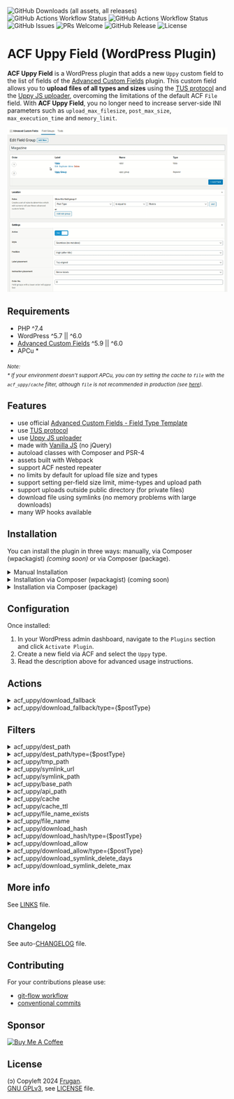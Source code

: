 ![GitHub Downloads (all assets, all releases)](https://img.shields.io/github/downloads/frugan-dev/acf-uppy/total)
![GitHub Actions Workflow Status](https://github.com/frugan-dev/acf-uppy/actions/workflows/ci.yml/badge.svg)
![GitHub Actions Workflow Status](https://github.com/frugan-dev/acf-uppy/actions/workflows/cd.yml/badge.svg)
![GitHub Issues](https://img.shields.io/github/issues/frugan-dev/acf-uppy)
![PRs Welcome](https://img.shields.io/badge/PRs-welcome-brightgreen)
![GitHub Release](https://img.shields.io/github/v/release/frugan-dev/acf-uppy)
![License](https://img.shields.io/github/license/frugan-dev/acf-uppy)
<!--
![PHP Version](https://img.shields.io/packagist/php-v/frugan-dev/acf-uppy)
![Coverage Status](https://img.shields.io/codecov/c/github/frugan-dev/acf-uppy)
![Code Climate](https://img.shields.io/codeclimate/maintainability/frugan-dev/acf-uppy)
-->

# ACF Uppy Field (WordPress Plugin)

__ACF Uppy Field__ is a WordPress plugin that adds a new `Uppy` custom field to the list of fields of the [Advanced Custom Fields](https://www.advancedcustomfields.com) plugin. This custom field allows you to __upload files of all types and sizes__ using the [TUS protocol](https://tus.io) and the [Uppy JS uploader](https://uppy.io), overcoming the limitations of the default ACF `File` field. With __ACF Uppy Field__, you no longer need to increase server-side INI parameters such as `upload_max_filesize`, `post_max_size`, `max_execution_time` and `memory_limit`.

![](docs/img/demo.gif)

## Requirements

- PHP ^7.4
- WordPress ^5.7 || ^6.0
- [Advanced Custom Fields](https://www.advancedcustomfields.com) ^5.9 || ^6.0
- APCu *

<sub><i>
_Note:_  
_* If your environment doesn't support APCu, you can try setting the cache to `file` with the `acf_uppy/cache` filter, although `file` is not recommended in production (see [here](https://github.com/ankitpokhrel/tus-php/issues/408#issuecomment-1250229371))._
</i></sub>

## Features

- use official [Advanced Custom Fields - Field Type Template](https://github.com/AdvancedCustomFields/acf-field-type-template)
- use [TUS protocol](https://tus.io)
- use [Uppy JS uploader](https://uppy.io)
- made with [Vanilla JS](http://vanilla-js.com) (no jQuery)
- autoload classes with Composer and PSR-4
- assets built with Webpack
- support ACF nested repeater
- no limits by default for upload file size and types
- support setting per-field size limit, mime-types and upload path
- support uploads outside public directory (for private files)
- download file using symlinks (no memory problems with large downloads)
- many WP hooks available

## Installation

You can install the plugin in three ways: manually, via Composer (wpackagist) _(coming soon)_ or via Composer (package).

<details>
<summary>Manual Installation</summary>

1. Go to the [Releases](../../releases) section of this repository.
2. Download the latest release zip file.
3. Log in to your WordPress admin dashboard.
4. Navigate to `Plugins` > `Add New`.
5. Click `Upload Plugin`.
6. Choose the downloaded zip file and click `Install Now`.

</details>

<details>
<summary>Installation via Composer (wpackagist) (coming soon)</summary>

If you use Composer to manage WordPress plugins, you can install it from [WordPress Packagist](https://wpackagist.org):

1. Open your terminal.
2. Navigate to the root directory of your WordPress installation.
3. Ensure your `composer.json` file has the following configuration: *

```json
{
    "require": {
        "composer/installers": "^1.0 || ^2.0",
        "wpackagist-plugin/acf-uppy": "^1.0"
    },
    "extra": {
        "installer-paths": {
            "wp-content/plugins/{$name}/": [
               "type:wordpress-plugin"
            ]
        }
    }
}
```
4. Run the following command:

```sh
composer update
```

<sub><i>
_Note:_  
_* `composer/installers` might already be required by another dependency._
</i></sub>
</details>

<details>
<summary>Installation via Composer (package)</summary>

If you use Composer to manage WordPress plugins, you can install it from this repository directly:

1. Open your terminal.
2. Navigate to the root directory of your WordPress installation.
3. Ensure your `composer.json` file has the following configuration: *

```json
{
    "require": {
        "composer/installers": "^1.0 || ^2.0",
        "frugan-dev/acf-uppy": "^1.0"
    },
    "repositories": [
        {
            "type": "package",
            "package": {
                "name": "frugan-dev/acf-uppy",
                "version": "1.0.0",
                "type": "wordpress-plugin",
                "dist": {
                    "url": "https://github.com/frugan-dev/acf-uppy/archive/v1.0.0.zip",
                    "type": "zip"
                }
            }
        }
    ],
    "extra": {
        "installer-paths": {
            "wp-content/plugins/{$name}/": [
               "type:wordpress-plugin"
            ]
        }
    }
}
```
4. Run the following command:

```sh
composer update
```

<sub><i>
_Note:_  
_* `composer/installers` might already be required by another dependency._
</i></sub>
</details>

## Configuration

Once installed:

1. In your WordPress admin dashboard, navigate to the `Plugins` section and click `Activate Plugin`.
2. Create a new field via ACF and select the `Uppy` type.
3. Read the description above for advanced usage instructions.

## Actions

<details>
<summary>acf_uppy/download_fallback</summary>

```php
do_action( 'acf_uppy/download_fallback', $postId );
```
- `$postId` _(int)_: The ID of the post containing _ACF Uppy Field_.

</details>

<details>
<summary>acf_uppy/download_fallback/type={$postType}</summary>

```php
do_action( 'acf_uppy/download_fallback/type={$postType}', $postId );
```
- `$postId` _(int)_: The ID of the post containing _ACF Uppy Field_.
- `$postType` _(string)_: The type of the post containing _ACF Uppy Field_.

</details>

## Filters

<details>
<summary>acf_uppy/dest_path</summary>

```php
apply_filters( 'acf_uppy/dest_path', $destPath );
```
- `$destPath` _(string)_: The file destination absolute base path.  
Default: `{ABSPATH}wp-content/uploads/acf-uppy`.

</details>

<details>
<summary>acf_uppy/dest_path/type={$postType}</summary>

```php
apply_filters( 'acf_uppy/dest_path/type={$postType}', $destPath, $postId, $field );
```
- `$destPath` _(string)_: The file destination absolute base path.  
Default: `{ABSPATH}wp-content/uploads/acf-uppy`.
- `$postType` _(string)_: The type of the post containing _ACF Uppy Field_.
- `$postId` _(int)_: The ID of the post containing _ACF Uppy Field_.
- `$field` _(array)_: The field array holding all the field options.

</details>

<details>
<summary>acf_uppy/tmp_path</summary>

```php
apply_filters( 'acf_uppy/tmp_path', $tmpPath );
```
- `$tmpPath` _(string)_: The file temporary absolute path.  
Default: `{sys_get_temp_dir()}/acf-uppy/{get_current_user_id()}`.

</details>

<details>
<summary>acf_uppy/symlink_url</summary>

```php
apply_filters( 'acf_uppy/symlink_url', $symlinkUrl );
```
- `$symlinkUrl` _(string)_: The symlinks absolute base url.  
Default: `{site_url()}/wp-content/plugins/acf-uppy/symlink`.

</details>

<details>
<summary>acf_uppy/symlink_path</summary>

```php
apply_filters( 'acf_uppy/symlink_path', $symlinkPath );
```
- `$symlinkPath` _(string)_: The symlinks absolute base path.  
Default: `{ABSPATH}wp-content/plugins/acf-uppy/symlink`.

</details>

<details>
<summary>acf_uppy/base_path</summary>

```php
apply_filters( 'acf_uppy/base_path', $basePath );
```
- `$basePath` _(string)_: The base url endpoint.  
Default: `acf-uppy`.

</details>

<details>
<summary>acf_uppy/api_path</summary>

```php
apply_filters( 'acf_uppy/api_path', $apiPath );
```
- `$apiPath` _(string)_: The TUS base url endpoint.  
Default: `wp-tus`.

</details>

<details>
<summary>acf_uppy/cache</summary>

```php
apply_filters( 'acf_uppy/cache', $cacheType );
```
- `$cacheType` _(string)_: The TUS cache type.  
Options: `redis`, `apcu` or `file`.  
Default: `apcu`.

</details>

<details>
<summary>acf_uppy/cache_ttl</summary>

```php
apply_filters( 'acf_uppy/cache_ttl', $cacheTtl );
```
- `$cacheTtl` _(string)_: The TUS cache TTL in secs.  
Default: `86400`.

</details>

<details>
<summary>acf_uppy/file_name_exists</summary>

```php
apply_filters( 'acf_uppy/file_name_exists', $fileName, $destPath, $pathinfo, $counter );
```
- `$fileName` _(string)_: The file name renamed.  
Default: `{$pathinfo['filename']}-{$counter}.{$pathinfo['extension']}`.
- `$destPath` _(string)_: The directory absolute path to the file. 
- `$pathinfo` _(array)_: The [pathinfo](https://www.php.net/manual/en/function.pathinfo.php) of the file. 
- `$counter` _(int)_: The incremented counter. 

</details>

<details>
<summary>acf_uppy/file_name</summary>

```php
apply_filters( 'acf_uppy/file_name', $fileName, $destPath );
```
- `$fileName` _(string)_: The file name. 
- `$destPath` _(string)_: The directory absolute path to the file. 

</details>

<details>
<summary>acf_uppy/download_hash</summary>

```php
apply_filters( 'acf_uppy/download_hash', $hash, $destFile, $postId );
```
- `$hash` _(int|string)_: The hash used in download url.  
Default: `wp_hash( $destFile )`.
- `$destFile` _(string)_: The absolute path of the file. 
- `$postId` _(int)_: The ID of the post containing _ACF Uppy Field_.

</details>

<details>
<summary>acf_uppy/download_hash/type={$postType}</summary>

```php
apply_filters( 'acf_uppy/download_hash/type={$postType}', $hash, $destFile, $postId );
```
- `$hash` _(string)_: The hash used in download url.  
Default: `wp_hash( $destFile )`.
- `$postType` _(string)_: The type of the post containing _ACF Uppy Field_.
- `$destFile` _(string)_: The absolute path of the file. 
- `$postId` _(int)_: The ID of the post containing _ACF Uppy Field_.

</details>

<details>
<summary>acf_uppy/download_allow</summary>

```php
apply_filters( 'acf_uppy/download_allow', $allow, $destFile, $postId );
```
- `$allow` _(bool)_: Whether or not to allow the file download. 
- `$destFile` _(string)_: The absolute path of the file. 
- `$postId` _(int)_: The ID of the post containing _ACF Uppy Field_.

</details>

<details>
<summary>acf_uppy/download_allow/type={$postType}</summary>

```php
apply_filters( 'acf_uppy/download_allow/type={$postType}', $allow, $destFile, $postId );
```
- `$allow` _(bool)_: Whether or not to allow the file download. 
- `$postType` _(string)_: The type of the post containing _ACF Uppy Field_.
- `$destFile` _(string)_: The absolute path of the file. 
- `$postId` _(int)_: The ID of the post containing _ACF Uppy Field_.

</details>

<details>
<summary>acf_uppy/download_symlink_delete_days</summary>

```php
apply_filters( 'acf_uppy/download_symlink_delete_days', $days );
```
- `$days` _(int)_: Number of days before old symlinks are deleted.  
Default: `1`.

</details>

<details>
<summary>acf_uppy/download_symlink_delete_max</summary>

```php
apply_filters( 'acf_uppy/download_symlink_delete_max', $max );
```
- `$max` _(int)_: How many old symlinks need to be deleted on each request.  
Default: `10`.

</details>

## More info

See [LINKS](docs/LINKS.md) file.

## Changelog

See auto-[CHANGELOG](CHANGELOG.md) file.

## Contributing

For your contributions please use:

- [git-flow workflow](https://danielkummer.github.io/git-flow-cheatsheet/)
- [conventional commits](https://www.conventionalcommits.org)

## Sponsor

[<img src="https://cdn.buymeacoffee.com/buttons/v2/default-yellow.png" width="200" alt="Buy Me A Coffee">](https://buymeacoff.ee/frugan)

## License

(ɔ) Copyleft 2024 [Frugan](https://frugan.it).  
[GNU GPLv3](https://choosealicense.com/licenses/gpl-3.0/), see [LICENSE](LICENSE) file.
